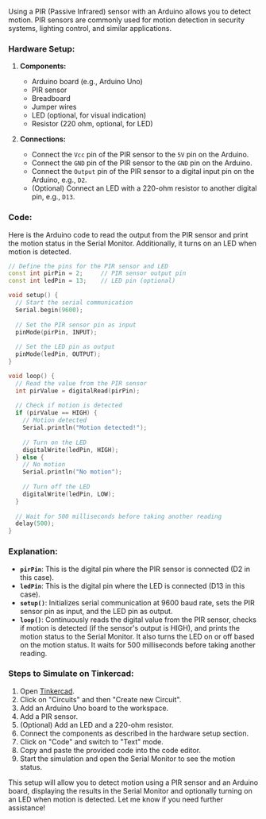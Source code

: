 Using a PIR (Passive Infrared) sensor with an Arduino allows you to detect motion. PIR sensors are commonly used for motion detection in security systems, lighting control, and similar applications.

### Hardware Setup:

1. **Components:**
   - Arduino board (e.g., Arduino Uno)
   - PIR sensor
   - Breadboard
   - Jumper wires
   - LED (optional, for visual indication)
   - Resistor (220 ohm, optional, for LED)

2. **Connections:**
   - Connect the `Vcc` pin of the PIR sensor to the `5V` pin on the Arduino.
   - Connect the `GND` pin of the PIR sensor to the `GND` pin on the Arduino.
   - Connect the `Output` pin of the PIR sensor to a digital input pin on the Arduino, e.g., `D2`.
   - (Optional) Connect an LED with a 220-ohm resistor to another digital pin, e.g., `D13`.

### Code:

Here is the Arduino code to read the output from the PIR sensor and print the motion status in the Serial Monitor. Additionally, it turns on an LED when motion is detected.

```cpp
// Define the pins for the PIR sensor and LED
const int pirPin = 2;     // PIR sensor output pin
const int ledPin = 13;    // LED pin (optional)

void setup() {
  // Start the serial communication
  Serial.begin(9600);
  
  // Set the PIR sensor pin as input
  pinMode(pirPin, INPUT);
  
  // Set the LED pin as output
  pinMode(ledPin, OUTPUT);
}

void loop() {
  // Read the value from the PIR sensor
  int pirValue = digitalRead(pirPin);
  
  // Check if motion is detected
  if (pirValue == HIGH) {
    // Motion detected
    Serial.println("Motion detected!");
    
    // Turn on the LED
    digitalWrite(ledPin, HIGH);
  } else {
    // No motion
    Serial.println("No motion");
    
    // Turn off the LED
    digitalWrite(ledPin, LOW);
  }
  
  // Wait for 500 milliseconds before taking another reading
  delay(500);
}
```

### Explanation:

- **`pirPin`**: This is the digital pin where the PIR sensor is connected (D2 in this case).
- **`ledPin`**: This is the digital pin where the LED is connected (D13 in this case).
- **`setup()`**: Initializes serial communication at 9600 baud rate, sets the PIR sensor pin as input, and the LED pin as output.
- **`loop()`**: Continuously reads the digital value from the PIR sensor, checks if motion is detected (if the sensor's output is HIGH), and prints the motion status to the Serial Monitor. It also turns the LED on or off based on the motion status. It waits for 500 milliseconds before taking another reading.

### Steps to Simulate on Tinkercad:

1. Open [Tinkercad](https://www.tinkercad.com/).
2. Click on "Circuits" and then "Create new Circuit".
3. Add an Arduino Uno board to the workspace.
4. Add a PIR sensor.
5. (Optional) Add an LED and a 220-ohm resistor.
6. Connect the components as described in the hardware setup section.
7. Click on "Code" and switch to "Text" mode.
8. Copy and paste the provided code into the code editor.
9. Start the simulation and open the Serial Monitor to see the motion status.

This setup will allow you to detect motion using a PIR sensor and an Arduino board, displaying the results in the Serial Monitor and optionally turning on an LED when motion is detected. Let me know if you need further assistance!